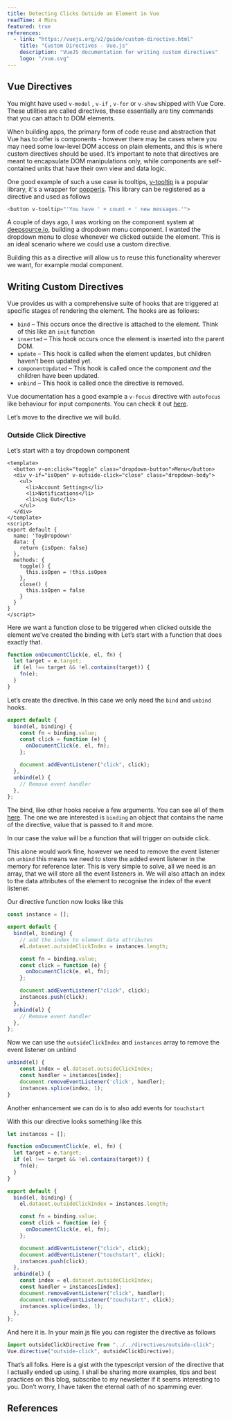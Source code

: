 ```yaml
---
title: Detecting Clicks Outside an Element in Vue
readTime: 4 Mins
featured: true
references:
  - link: "https://vuejs.org/v2/guide/custom-directive.html"
    title: "Custom Directives - Vue.js"
    description: "VueJS documentation for writing custom directives"
    logo: "/vue.svg"
---
```


## Vue Directives

You might have used `v-model` , `v-if` , `v-for` or `v-show` shipped with Vue Core. These utilities are called directives, these essentially are tiny commands that you can attach to DOM elements.

When building apps, the primary form of code reuse and abstraction that Vue has to offer is components - however there may be cases where you may need some low-level DOM access on plain elements, and this is where custom directives should be used. It’s important to note that directives are meant to encapsulate DOM manipulations only, while components are self-contained units that have their own view and data logic.

<!--more-->

One good example of such a use case is tooltips, [v-tooltip](https://github.com/Akryum/v-tooltip) is a popular library, it's a wrapper for [popperjs](https://github.com/popperjs/popper-core). This library can be registered as a directive and used as follows

```js
<button v-tooltip="'You have ' + count + ' new messages.'">
```

A couple of days ago, I was working on the component system at [deepsource.io](https://deepsource.io), building a dropdown menu component. I wanted the dropdown menu to close whenever we clicked outside the element. This is an ideal scenario where we could use a custom directive.

Building this as a directive will allow us to reuse this functionality wherever we want, for example modal component.

## Writing Custom Directives

Vue provides us with a comprehensive suite of hooks that are triggered at specific stages of rendering the element. The hooks are as follows:

- `bind` – This occurs once the directive is attached to the element. Think of this like an `init` function
- `inserted` – This hook occurs once the element is inserted into the parent DOM.
- `update` – This hook is called when the element updates, but children haven’t been updated yet.
- `componentUpdated` – This hook is called once the component _and_ the children have been updated.
- `unbind` – This hook is called once the directive is removed.

Vue documentation has a good example a `v-focus` directive with `autofocus` like behaviour for input components. You can check it out [here](https://vuejs.org/v2/guide/custom-directive.html#Intro).

Let’s move to the directive we will build.

### Outside Click Directive

Let’s start with a toy dropdown component

<code-block title="ToyDropdown.vue">

```vue
<template>
  <button v-on:click="toggle" class="dropdown-button">Menu</button>
  <div v-if="isOpen" v-outside-click="close" class="dropdown-body">
    <ul>
      <li>Account Settings</li>
      <li>Notifications</li>
      <li>Log Out</li>
    </ul>
  </div>
</template>
<script>
export default {
  name: 'ToyDropdown'
  data: {
	return {isOpen: false}
  },
  methods: {
	toggle() {
	  this.isOpen = !this.isOpen
	},
	close() {
	  this.isOpen = false
	}
  }
}
</script>
```

</code-block>

Here we want a function close to be triggered when clicked outside the element we’ve created the binding with Let’s start with a function that does exactly that.

```js
function onDocumentClick(e, el, fn) {
  let target = e.target;
  if (el !== target && !el.contains(target)) {
    fn(e);
  }
}
```

Let’s create the directive. In this case we only need the `bind` and `unbind` hooks.

```js
export default {
  bind(el, binding) {
    const fn = binding.value;
    const click = function (e) {
      onDocumentClick(e, el, fn);
    };

    document.addEventListener("click", click);
  },
  unbind(el) {
    // Remove event handler
  },
};
```

The bind, like other hooks receive a few arguments. You can see all of them [here](https://vuejs.org/v2/guide/custom-directive.html#Directive-Hook-Arguments). The one we are interested is `binding` an object that contains the name of the directive, value that is passed to it and more.

In our case the value will be a function that will trigger on outside click.

This alone would work fine, however we need to remove the event listener on `unbind` this means we need to store the added event listener in the memory for reference later. This is very simple to solve, all we need is an array, that we will store all the event listeners in. We will also attach an index to the data attributes of the element to recognise the index of the event listener.

Our directive function now looks like this

```js
const instance = [];

export default {
  bind(el, binding) {
    // add the index to element data attributes
    el.dataset.outsideClickIndex = instances.length;

    const fn = binding.value;
    const click = function (e) {
      onDocumentClick(e, el, fn);
    };

    document.addEventListener("click", click);
    instances.push(click);
  },
  unbind(el) {
    // Remove event handler
  },
};
```

Now we can use the `outsideClickIndex` and `instances` array to remove the event listener on unbind

```js
unbind(el) {
	const index = el.dataset.outsideClickIndex;
	const handler = instances[index];
	document.removeEventListener('click', handler);
	instances.splice(index, 1);
}
```

Another enhancement we can do is to also add events for `touchstart`

With this our directive looks something like this

<code-block title="outside-click.js">

```js
let instances = [];

function onDocumentClick(e, el, fn) {
  let target = e.target;
  if (el !== target && !el.contains(target)) {
    fn(e);
  }
}

export default {
  bind(el, binding) {
    el.dataset.outsideClickIndex = instances.length;

    const fn = binding.value;
    const click = function (e) {
      onDocumentClick(e, el, fn);
    };

    document.addEventListener("click", click);
    document.addEventListener("touchstart", click);
    instances.push(click);
  },
  unbind(el) {
    const index = el.dataset.outsideClickIndex;
    const handler = instances[index];
    document.removeEventListener("click", handler);
    document.removeEventListener("touchstart", click);
    instances.splice(index, 1);
  },
};
```

</code-block>


And here it is. In your main.js file you can register the directive as follows

```js
import outsideClickDirective from "../../directives/outside-click";
Vue.directive("outside-click", outsideClickDirective);
```

That’s all folks. Here is a gist with the typescript version of the directive that I actually ended up using. I shall be sharing more examples, tips and best practices on this blog, subscribe to my newsletter if it seems interesting to you. Don’t worry, I have taken the eternal oath of no spamming ever.

## References

<reference-card :references="references"></reference-card>